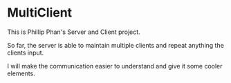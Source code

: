 # MultiClient

This is Phillip Phan's Server and Client project.

So far, the server is able to maintain multiple clients and repeat anything the clients input.
 
I will make the communication easier to understand and give it some 
cooler elements.
